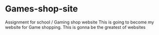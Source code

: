 # Games-shop-site
Assignment for school / Gaming shop website
This is going to become my website for Game shopping.
This is gonna be the greatest of websites
